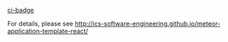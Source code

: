 [ci-badge](https://github.com/manoa-melody/manoa-melody/workflows/ci-manoa-melody/badge.svg)

For details, please see http://ics-software-engineering.github.io/meteor-application-template-react/
